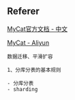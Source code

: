 ## Referer

[MyCat官方文档 - 中文](http://www.mycat.org.cn/)

[MyCat - Aliyun](https://developer.aliyun.com/article/641830)


```
数据迁移、平滑扩容

1、分库分表的基本规则

- 分库分表
- sharding

```


